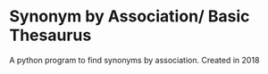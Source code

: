 # Synonym by Association/ Basic Thesaurus 
A python program to find synonyms by association. Created in 2018
